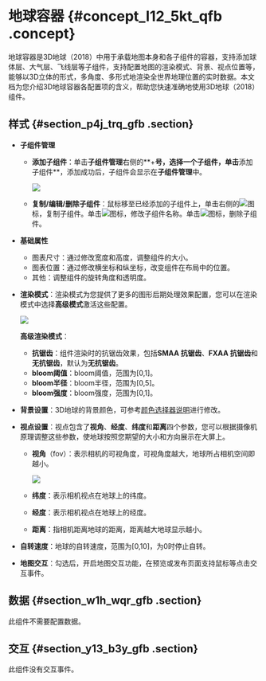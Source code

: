 # 地球容器 {#concept_l12_5kt_qfb .concept}

地球容器是3D地球（2018）中用于承载地图本身和各子组件的容器，支持添加球体层、大气层、飞线层等子组件，支持配置地图的渲染模式、背景、视点位置等，能够以3D立体的形式，多角度、多形式地渲染全世界地理位置的实时数据。本文档为您介绍3D地球容器各配置项的含义，帮助您快速准确地使用3D地球（2018）组件。

## 样式 {#section_p4j_trq_gfb .section}

-   **子组件管理** 
    -   **添加子组件**：单击**子组件管理**右侧的**+**号，选择一个子组件，单击**添加子组件**，添加成功后，子组件会显示在**子组件管理**中。

        ![](http://static-aliyun-doc.oss-cn-hangzhou.aliyuncs.com/assets/img/41446/155745541021424_zh-CN.png)

    -   **复制/编辑/删除子组件**：鼠标移至已经添加的子组件上，单击右侧的![](http://static-aliyun-doc.oss-cn-hangzhou.aliyuncs.com/assets/img/41446/155745541021428_zh-CN.png)图标，复制子组件。单击![](http://static-aliyun-doc.oss-cn-hangzhou.aliyuncs.com/assets/img/41446/155745541021429_zh-CN.png)图标，修改子组件名称。单击![](http://static-aliyun-doc.oss-cn-hangzhou.aliyuncs.com/assets/img/41446/155745541021430_zh-CN.png)图标，删除子组件。
-   **基础属性**

    -   图表尺寸：通过修改宽度和高度，调整组件的大小。
    -   图表位置：通过修改横坐标和纵坐标，改变组件在布局中的位置。
    -   其他：调整组件的旋转角度和透明度。
-   **渲染模式**：渲染模式为您提供了更多的图形后期处理效果配置，您可以在渲染模式中选择**高级模式**激活这些配置。

    ![](http://static-aliyun-doc.oss-cn-hangzhou.aliyuncs.com/assets/img/41446/155745541032091_zh-CN.png)

    **高级渲染模式**：

    -   **抗锯齿**：组件渲染时的抗锯齿效果，包括**SMAA 抗锯齿**、**FXAA 抗锯齿**和**无抗锯齿**，默认为**无抗锯齿**。
    -   **bloom阈值**：bloom阈值，范围为\[0,1\]。
    -   **bloom半径**：bloom半径，范围为\[0,5\]。
    -   **bloom强度**：bloom强度，范围为\[0,1\]。
-   **背景设置**：3D地球的背景颜色，可参考[颜色选择器说明](cn.zh-CN/用户指南/管理组件/设置组件样式/配置项说明.md#section_kdw_vj4_t2b)进行修改。
-   **视点设置**：视点包含了**视角**、**经度**、**纬度**和**距离**四个参数，您可以根据摄像机原理调整这些参数，使地球按照您期望的大小和方向展示在大屏上。
    -   **视角**（fov）：表示相机的可视角度，可视角度越大，地球所占相机空间即越小。

        ![](http://static-aliyun-doc.oss-cn-hangzhou.aliyuncs.com/assets/img/41446/155745541021433_zh-CN.png)

    -   **纬度**：表示相机视点在地球上的纬度。
    -   **经度**：表示相机视点在地球上的经度。
    -   **距离**：指相机距离地球的距离，距离越大地球显示越小。
-   **自转速度**：地球的自转速度，范围为\[0,10\]，为0时停止自转。
-   **地图交互**：勾选后，开启地图交互功能，在预览或发布页面支持鼠标等点击交互事件。

## 数据 {#section_w1h_wqr_gfb .section}

此组件不需要配置数据。

## 交互 {#section_y13_b3y_gfb .section}

此组件没有交互事件。

